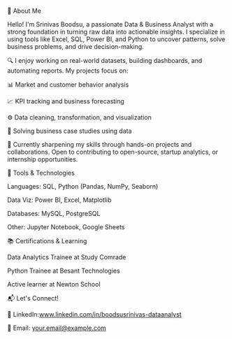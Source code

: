 👋 About Me

Hello! I'm Srinivas Boodsu, a passionate Data & Business Analyst with a strong foundation in turning raw data into actionable insights. I specialize in using tools like Excel, SQL, Power BI, and Python to uncover patterns, solve business problems, and drive decision-making.


🔍 I enjoy working on real-world datasets, building dashboards, and automating reports. My projects focus on:

📊 Market and customer behavior analysis

📈 KPI tracking and business forecasting

⚙️ Data cleaning, transformation, and visualization

🧠 Solving business case studies using data

🚀 Currently sharpening my skills through hands-on projects and collaborations. Open to contributing to open-source, startup analytics, or internship opportunities.


🧰 Tools & Technologies

Languages: SQL, Python (Pandas, NumPy, Seaborn)

Data Viz: Power BI, Excel, Matplotlib

Databases: MySQL, PostgreSQL

Other: Jupyter Notebook, Google Sheets


📚 Certifications & Learning

Data Analytics Trainee at Study Comrade

Python Trainee at Besant Technologies

Active learner at Newton School


📬 Let's Connect!

🔗 LinkedIn:www.linkedin.com/in/boodsusrinivas-dataanalyst

📧 Email: your.email@example.com
<!---
BOODSUSRINIVAS/BOODSUSRINIVAS is a ✨ special ✨ repository because its `README.md` (this file) appears on your GitHub profile.
You can click the Preview link to take a look at your changes.
--->
